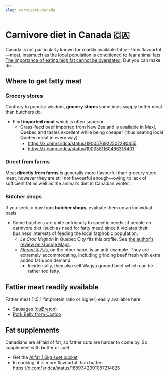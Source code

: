 ```yaml
---
slug: carnivore-canada
---
```

# Carnivore diet in Canada 🇨🇦

Canada is not particularly known for readily available fatty—thus flavourful—meat, inasmuch as the local population is conditioned to fear animal fats. [The importance of eating high fat cannot be overstated](https://x.com/sridca/status/1899854990325248351). But you can make do.

## Where to get fatty meat

### Grocery stores

Contrary to popular wisdom, **grocery stores** sometimes supply better meat than butchers do.

- Find **imported meat** which is often superior
	- Grass-feed beef imported from New Zealand is available in Maxi, Quebec and tastes excellent while being cheaper (thus beating local Quebec meat in every way)
		- https://x.com/sridca/status/1900576922507280455
		- https://x.com/sridca/status/1900581160486318401

### Direct from farms

Meat **directly from farms** is generally more flavourful than grocery store meat, however they are still not flavourful enough—owing to lack of sufficient fat as well as the animal's diet in Canadian winter.

### Butcher shops

If you seek to buy from **butcher shops**, evaluate them on an individual basis.

- Some butchers are quite unfriendly to specific needs of people on carnivore diet (such as need for fatty meat) since it violates their business interests of feeding the local fatphobic population.
	- _Le Croc Mignon_ in Quebec City fits this profile. See [the author's review on Google Maps](https://maps.app.goo.gl/SD1HnorA951SyySP7).
	- [_Florent & Fils_](https://maps.app.goo.gl/zzrmdpwumH55ottV6), on the other hand, is an anti-example. They are extremely accommodating, including grinding beef fresh with extra added fat upon demand.
		- Incidentally, they also sell Wagyu ground beef which can be rather _too_ fatty.

## Fattier meat readily available

Fattier meat (1.5:1 fat:protein ratio or higher) easily available here:

- Sausages ([duBreton](https://www.dubreton.com/en-ca/products/organic/toulouse-sausages))
- [Pork Belly from Costco](https://x.com/sridca/status/1898138719083020523)

## Fat supplements

Canadians are afraid of fat, so fattier cuts are harder to come by. So supplement with butter or suet.

- Get the [Allfat 1.6kg suet bucket](https://www.allfat.ca/products/100-grass-fed-grass-finished-beef-tallow?variant=44727966859435)
- In cooking, it is more flavourful than butter: https://x.com/sridca/status/1889342391087214825

